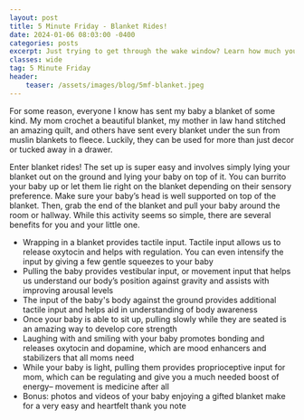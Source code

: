 ```yaml
---
layout: post
title: 5 Minute Friday - Blanket Rides!
date: 2024-01-06 08:03:00 -0400
categories: posts
excerpt: Just trying to get through the wake window? Learn how much you can do for your little one with just one blanket!
classes: wide
tag: 5 Minute Friday
header:
    teaser: /assets/images/blog/5mf-blanket.jpeg
---
```



For some reason, everyone I know has sent my baby a blanket of some kind. My mom crochet a beautiful blanket, my mother in law hand stitched an amazing quilt, and others have sent every blanket under the sun from muslin blankets to fleece. Luckily, they can be used for more than just decor or tucked away in a drawer.

Enter blanket rides! The set up is super easy and involves simply lying your blanket out on the ground and lying your baby on top of it. You can burrito your baby up or let them lie right on the blanket depending on their sensory preference. Make sure your baby’s head is well supported on top of the blanket. Then, grab the end of the blanket and pull your baby around the room or hallway. While this activity seems so simple, there are several benefits for you and your little one.

- Wrapping in a blanket provides tactile input. Tactile input allows us to release oxytocin and helps with regulation. You can even intensify the input by giving a few gentle squeezes to your baby
- Pulling the baby provides vestibular input, or movement input that helps us understand our body’s position against gravity and assists with improving arousal levels
- The input of the baby's body against the ground provides additional tactile input and helps aid in understanding of body awareness
- Once your baby is able to sit up, pulling slowly while they are seated is an amazing way to develop core strength
- Laughing with and smiling with your baby promotes bonding and releases oxytocin and dopamine, which are mood enhancers and stabilizers that all moms need
- While your baby is light, pulling them provides proprioceptive input for mom, which can be regulating and give you a much needed boost of energy– movement is medicine after all
- Bonus: photos and videos of your baby enjoying a gifted blanket make for a very easy and heartfelt thank you note

